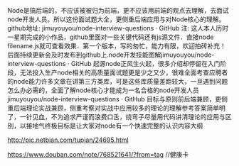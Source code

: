 
Node是搞后端的，不应该被被归为前端，更不应该用前端的观点去理解，去面试node开发人员。所以这份面试题大全，更侧重后端应用与对Node核心的理解。github地址: jimuyouyou/node-interview-questions · GitHub 注: 这人本人历时一星期完成的小作品，github里面对一些关键代码还有js源文件．直接node filename.js就可查看效果．第一个版本，写的匆忙，能力有限，欢迎拍砖补充！后面持续更新会及时发布到github上.node开发技能图解jimuyouyou/node-interview-questions · GitHub 起源node正风生火起，很多介绍却停留在入门阶段，无法投入生产node相关的高质量面试题更是少之又少，很难全面考查应聘者的node能力许多文章在讲第三方类库，可是这些库质量差距较大，一旦遇到问题怎么办必需的，全面了解node核心才能成为一名合格的node开发人员jimuyouyou/node-interview-questions · GitHub 目标与原则前后端兼顾，更侧重后端理论实战兼顾，侧重考察对实战中应用较多的理论的理解参考答案简单明了，一针见血，不为追求严谨而浪费口舌，绕弯子尽量用代码讲清理论的应用与区别，以接地气终极目标是让大家对node有一个快速完整的认识内容大纲

http://pic.netbian.com/tupian/24695.html

https://www.douban.com/note/768521641/?from=tag //健康卡